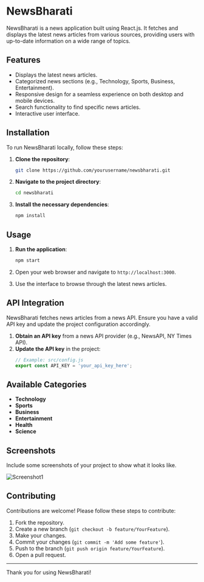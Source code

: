 # NewsBharati

NewsBharati is a news application built using React.js. It fetches and displays the latest news articles from various sources, providing users with up-to-date information on a wide range of topics.

## Features

- Displays the latest news articles.
- Categorized news sections (e.g., Technology, Sports, Business, Entertainment).
- Responsive design for a seamless experience on both desktop and mobile devices.
- Search functionality to find specific news articles.
- Interactive user interface.

## Installation

To run NewsBharati locally, follow these steps:

1. **Clone the repository**:
   ```sh
   git clone https://github.com/yourusername/newsbharati.git
   ```
2. **Navigate to the project directory**:
   ```sh
   cd newsbharati
   ```
3. **Install the necessary dependencies**:
   ```sh
   npm install
   ```

## Usage

1. **Run the application**:
   ```sh
   npm start
   ```
2. Open your web browser and navigate to `http://localhost:3000`.

3. Use the interface to browse through the latest news articles.

## API Integration

NewsBharati fetches news articles from a news API. Ensure you have a valid API key and update the project configuration accordingly.

1. **Obtain an API key** from a news API provider (e.g., NewsAPI, NY Times API).
2. **Update the API key** in the project:
   ```js
   // Example: src/config.js
   export const API_KEY = 'your_api_key_here';
   ```

## Available Categories

- **Technology**
- **Sports**
- **Business**
- **Entertainment**
- **Health**
- **Science**

## Screenshots

Include some screenshots of your project to show what it looks like.

![Screenshot1](https://ibb.co/pfJ4dLC)

## Contributing

Contributions are welcome! Please follow these steps to contribute:

1. Fork the repository.
2. Create a new branch (`git checkout -b feature/YourFeature`).
3. Make your changes.
4. Commit your changes (`git commit -m 'Add some feature'`).
5. Push to the branch (`git push origin feature/YourFeature`).
6. Open a pull request.

---

Thank you for using NewsBharati!
